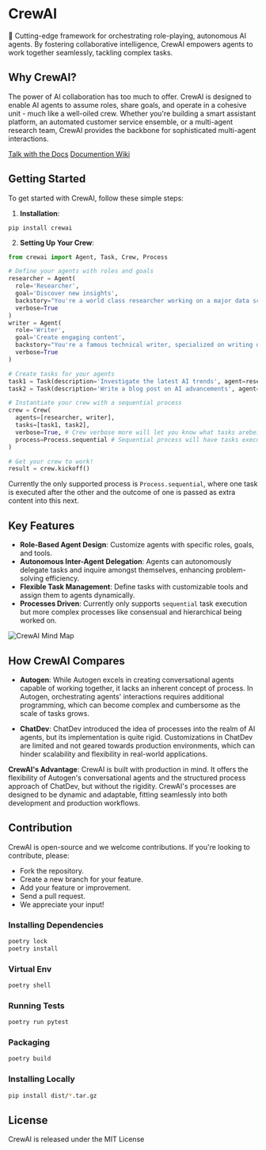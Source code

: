 # CrewAI

🤖 Cutting-edge framework for orchestrating role-playing, autonomous AI agents. By fostering collaborative intelligence, CrewAI empowers agents to work together seamlessly, tackling complex tasks.

## Why CrewAI?

The power of AI collaboration has too much to offer.
CrewAI is designed to enable AI agents to assume roles, share goals, and operate in a cohesive unit - much like a well-oiled crew. Whether you're building a smart assistant platform, an automated customer service ensemble, or a multi-agent research team, CrewAI provides the backbone for sophisticated multi-agent interactions.

[Talk with the Docs](https://chat.openai.com/g/g-qqTuUWsBY-crewai-assistant)
[Documention Wiki](https://github.com/joaomdmoura/CrewAI/wiki)

## Getting Started

To get started with CrewAI, follow these simple steps:

1. **Installation**:

```shell
pip install crewai
```

2. **Setting Up Your Crew**:

```python
from crewai import Agent, Task, Crew, Process

# Define your agents with roles and goals
researcher = Agent(
  role='Researcher',
  goal='Discover new insights',
  backstory="You're a world class researcher working on a major data science company",
  verbose=True
)
writer = Agent(
  role='Writer',
  goal='Create engaging content',
  backstory="You're a famous technical writer, specialized on writing data related content",
  verbose=True 
)

# Create tasks for your agents
task1 = Task(description='Investigate the latest AI trends', agent=researcher)
task2 = Task(description='Write a blog post on AI advancements', agent=writer)

# Instantiate your crew with a sequential process
crew = Crew(
  agents=[researcher, writer],
  tasks=[task1, task2],
  verbose=True, # Crew verbose more will let you know what tasks arebeing worked on
  process=Process.sequential # Sequential process will have tasks executed one after the other and the outcome of the previous one is passed as extra content into this next.
)

# Get your crew to work!
result = crew.kickoff()
```

Currently the only supported process is `Process.sequential`, where one task is executed after the other and the outcome of one is passed as extra content into this next.

## Key Features

- **Role-Based Agent Design**: Customize agents with specific roles, goals, and tools.
- **Autonomous Inter-Agent Delegation**: Agents can autonomously delegate tasks and inquire amongst themselves, enhancing problem-solving efficiency.
- **Flexible Task Management**: Define tasks with customizable tools and assign them to agents dynamically.
- **Processes Driven**: Currently only supports `sequential` task execution but more complex processes like consensual and hierarchical being worked on.

![CrewAI Mind Map](/crewAI-mindmap.png "CrewAI Mind Map")


## How CrewAI Compares

- **Autogen**: While Autogen excels in creating conversational agents capable of working together, it lacks an inherent concept of process. In Autogen, orchestrating agents' interactions requires additional programming, which can become complex and cumbersome as the scale of tasks grows.

- **ChatDev**: ChatDev introduced the idea of processes into the realm of AI agents, but its implementation is quite rigid. Customizations in ChatDev are limited and not geared towards production environments, which can hinder scalability and flexibility in real-world applications.

**CrewAI's Advantage**: CrewAI is built with production in mind. It offers the flexibility of Autogen's conversational agents and the structured process approach of ChatDev, but without the rigidity. CrewAI's processes are designed to be dynamic and adaptable, fitting seamlessly into both development and production workflows.

## Contribution

CrewAI is open-source and we welcome contributions. If you're looking to contribute, please:

- Fork the repository.
- Create a new branch for your feature.
- Add your feature or improvement.
- Send a pull request.
- We appreciate your input!

### Installing Dependencies
```bash
poetry lock
poetry install
```

### Virtual Env
```bash
poetry shell
```

### Running Tests
```bash
poetry run pytest
```

### Packaging
```bash
poetry build
```

### Installing Locally
```bash
pip install dist/*.tar.gz
```

## License
CrewAI is released under the MIT License


